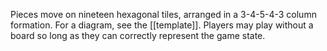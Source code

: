 Pieces move on nineteen hexagonal tiles, arranged in a 3-4-5-4-3 column formation. For a diagram, see the [[template]]. Players may play without a board so long as they can correctly represent the game state.